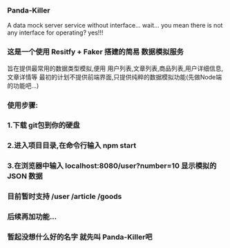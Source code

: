 ### Panda-Killer

A data mock server service without interface... wait... you mean there is not any interface for operating? yes!!!

### 这是一个使用 Resitfy + Faker 搭建的简易 数据模拟服务

旨在提供最常用的数据类型模拟,便用 用户列表,文章列表,商品列表,用户详细信息,文章详情等
最初的计划不提供前端界面,只提供纯粹的数据模拟功能(先做Node端的功能吧...)

### 使用步骤:

### 1.下载 git包到你的硬盘
### 2.进入项目目录,在命令行输入 npm start
### 3.在浏览器中输入 localhost:8080/user?number=10 显示模拟的JSON 数据
### 目前暂时支持 /user /article /goods
### 后续再加功能...
### 暂起没想什么好的名字 就先叫 Panda-Killer吧
